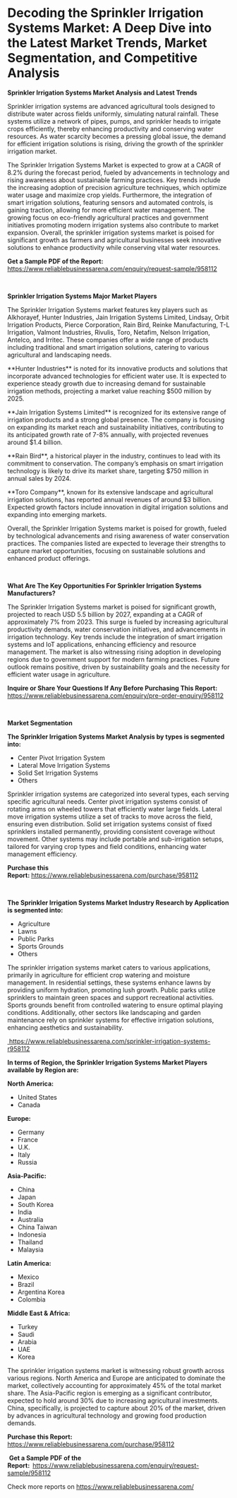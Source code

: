 <p><h1>Decoding the Sprinkler Irrigation Systems Market: A Deep Dive into the Latest Market Trends, Market Segmentation, and Competitive Analysis</h1></p><p><strong>Sprinkler Irrigation Systems Market Analysis and Latest Trends</strong></p>
<p><p>Sprinkler irrigation systems are advanced agricultural tools designed to distribute water across fields uniformly, simulating natural rainfall. These systems utilize a network of pipes, pumps, and sprinkler heads to irrigate crops efficiently, thereby enhancing productivity and conserving water resources. As water scarcity becomes a pressing global issue, the demand for efficient irrigation solutions is rising, driving the growth of the sprinkler irrigation market.</p><p>The Sprinkler Irrigation Systems Market is expected to grow at a CAGR of 8.2% during the forecast period, fueled by advancements in technology and rising awareness about sustainable farming practices. Key trends include the increasing adoption of precision agriculture techniques, which optimize water usage and maximize crop yields. Furthermore, the integration of smart irrigation solutions, featuring sensors and automated controls, is gaining traction, allowing for more efficient water management. The growing focus on eco-friendly agricultural practices and government initiatives promoting modern irrigation systems also contribute to market expansion. Overall, the sprinkler irrigation systems market is poised for significant growth as farmers and agricultural businesses seek innovative solutions to enhance productivity while conserving vital water resources.</p></p>
<p><strong>Get a Sample PDF of the Report:&nbsp;</strong> <a href="https://www.reliablebusinessarena.com/enquiry/request-sample/958112?utm_campaign=3272&utm_medium=2&utm_source=Github&utm_content=ia&utm_term=30032025&utm_id=sprinkler-irrigation-systems">https://www.reliablebusinessarena.com/enquiry/request-sample/958112</a></p>
<p>&nbsp;</p>
<p><strong>Sprinkler Irrigation Systems Major Market Players</strong></p>
<p><p>The Sprinkler Irrigation Systems market features key players such as Alkhorayef, Hunter Industries, Jain Irrigation Systems Limited, Lindsay, Orbit Irrigation Products, Pierce Corporation, Rain Bird, Reinke Manufacturing, T-L Irrigation, Valmont Industries, Rivulis, Toro, Netafim, Nelson Irrigation, Antelco, and Irritec. These companies offer a wide range of products including traditional and smart irrigation solutions, catering to various agricultural and landscaping needs.</p><p>**Hunter Industries** is noted for its innovative products and solutions that incorporate advanced technologies for efficient water use. It is expected to experience steady growth due to increasing demand for sustainable irrigation methods, projecting a market value reaching $500 million by 2025.</p><p>**Jain Irrigation Systems Limited** is recognized for its extensive range of irrigation products and a strong global presence. The company is focusing on expanding its market reach and sustainability initiatives, contributing to its anticipated growth rate of 7-8% annually, with projected revenues around $1.4 billion.</p><p>**Rain Bird**, a historical player in the industry, continues to lead with its commitment to conservation. The company’s emphasis on smart irrigation technology is likely to drive its market share, targeting $750 million in annual sales by 2024.</p><p>**Toro Company**, known for its extensive landscape and agricultural irrigation solutions, has reported annual revenues of around $3 billion. Expected growth factors include innovation in digital irrigation solutions and expanding into emerging markets.</p><p>Overall, the Sprinkler Irrigation Systems market is poised for growth, fueled by technological advancements and rising awareness of water conservation practices. The companies listed are expected to leverage their strengths to capture market opportunities, focusing on sustainable solutions and enhanced product offerings.</p></p>
<p>&nbsp;</p>
<p><strong>What Are The Key Opportunities For Sprinkler Irrigation Systems Manufacturers?</strong></p>
<p><p>The Sprinkler Irrigation Systems market is poised for significant growth, projected to reach USD 5.5 billion by 2027, expanding at a CAGR of approximately 7% from 2023. This surge is fueled by increasing agricultural productivity demands, water conservation initiatives, and advancements in irrigation technology. Key trends include the integration of smart irrigation systems and IoT applications, enhancing efficiency and resource management. The market is also witnessing rising adoption in developing regions due to government support for modern farming practices. Future outlook remains positive, driven by sustainability goals and the necessity for efficient water usage in agriculture.</p></p>
<p><strong>Inquire or Share Your Questions If Any Before Purchasing This Report:</strong> <a href="https://www.reliablebusinessarena.com/enquiry/pre-order-enquiry/958112?utm_campaign=3272&utm_medium=2&utm_source=Github&utm_content=ia&utm_term=30032025&utm_id=sprinkler-irrigation-systems">https://www.reliablebusinessarena.com/enquiry/pre-order-enquiry/958112</a></p>
<p>&nbsp;</p>
<p><strong>Market Segmentation</strong></p>
<p><strong>The Sprinkler Irrigation Systems Market Analysis by types is segmented into:</strong></p>
<p><ul><li>Center Pivot Irrigation System</li><li>Lateral Move Irrigation Systems</li><li>Solid Set Irrigation Systems</li><li>Others</li></ul></p>
<p><p>Sprinkler irrigation systems are categorized into several types, each serving specific agricultural needs. Center pivot irrigation systems consist of rotating arms on wheeled towers that efficiently water large fields. Lateral move irrigation systems utilize a set of tracks to move across the field, ensuring even distribution. Solid set irrigation systems consist of fixed sprinklers installed permanently, providing consistent coverage without movement. Other systems may include portable and sub-irrigation setups, tailored for varying crop types and field conditions, enhancing water management efficiency.</p></p>
<p><strong>Purchase this Report:&nbsp;</strong><a href="https://www.reliablebusinessarena.com/purchase/958112?utm_campaign=3272&utm_medium=2&utm_source=Github&utm_content=ia&utm_term=30032025&utm_id=sprinkler-irrigation-systems">https://www.reliablebusinessarena.com/purchase/958112</a></p>
<p>&nbsp;</p>
<p><strong>The Sprinkler Irrigation Systems Market Industry Research by Application is segmented into:</strong></p>
<p><ul><li>Agriculture</li><li>Lawns</li><li>Public Parks</li><li>Sports Grounds</li><li>Others</li></ul></p>
<p><p>The sprinkler irrigation systems market caters to various applications, primarily in agriculture for efficient crop watering and moisture management. In residential settings, these systems enhance lawns by providing uniform hydration, promoting lush growth. Public parks utilize sprinklers to maintain green spaces and support recreational activities. Sports grounds benefit from controlled watering to ensure optimal playing conditions. Additionally, other sectors like landscaping and garden maintenance rely on sprinkler systems for effective irrigation solutions, enhancing aesthetics and sustainability.</p></p>
<p><a href="https://www.reliablebusinessarena.com/sprinkler-irrigation-systems-r958112?utm_campaign=3272&utm_medium=2&utm_source=Github&utm_content=ia&utm_term=30032025&utm_id=sprinkler-irrigation-systems">&nbsp;https://www.reliablebusinessarena.com/sprinkler-irrigation-systems-r958112</a></p>
<p><strong>In terms of Region, the Sprinkler Irrigation Systems Market Players available by Region are:</strong></p>
<p>
    <p> <strong> North America: </strong>
        <ul>
            <li>United States</li>
            <li>Canada</li>
        </ul>
        </p> 
    <p> <strong> Europe: </strong>
        <ul>
            <li>Germany</li>
            <li>France</li>
            <li>U.K.</li>
            <li>Italy</li>
            <li>Russia</li>
        </ul>
        </p> 
    <p> <strong> Asia-Pacific: </strong>
        <ul>
            <li>China</li>
            <li>Japan</li>
            <li>South Korea</li>
            <li>India</li>
            <li>Australia</li>
            <li>China Taiwan</li>
            <li>Indonesia</li>
            <li>Thailand</li>
            <li>Malaysia</li>
        </ul>
        </p> 
    <p> <strong> Latin America: </strong>
        <ul>
            <li>Mexico</li>
            <li>Brazil</li>
            <li>Argentina Korea</li>
            <li>Colombia</li>
        </ul>
        </p> 
    <p> <strong> Middle East & Africa: </strong>
        <ul>
            <li>Turkey</li>
            <li>Saudi</li>
            <li>Arabia</li>
            <li>UAE</li>
            <li>Korea</li>
        </ul>
    </p>
    </p>
<p><p>The sprinkler irrigation systems market is witnessing robust growth across various regions. North America and Europe are anticipated to dominate the market, collectively accounting for approximately 45% of the total market share. The Asia-Pacific region is emerging as a significant contributor, expected to hold around 30% due to increasing agricultural investments. China, specifically, is projected to capture about 20% of the market, driven by advances in agricultural technology and growing food production demands.</p></p>
<p><strong>Purchase this Report: </strong><a href="https://www.reliablebusinessarena.com/purchase/958112?utm_campaign=3272&utm_medium=2&utm_source=Github&utm_content=ia&utm_term=30032025&utm_id=sprinkler-irrigation-systems">https://www.reliablebusinessarena.com/purchase/958112</a></p>
<p>&nbsp;<strong>Get a Sample PDF of the Report:&nbsp;&nbsp;</strong><a href="https://www.reliablebusinessarena.com/enquiry/request-sample/958112?utm_campaign=3272&utm_medium=2&utm_source=Github&utm_content=ia&utm_term=30032025&utm_id=sprinkler-irrigation-systems">https://www.reliablebusinessarena.com/enquiry/request-sample/958112</a></p>
<p><strong></strong></p>
<p>Check more reports on <a href="https://www.reliablebusinessarena.com/?utm_campaign=3272&utm_medium=2&utm_source=Github&utm_content=ia&utm_term=30032025&utm_id=sprinkler-irrigation-systems">https://www.reliablebusinessarena.com/</a></p>
